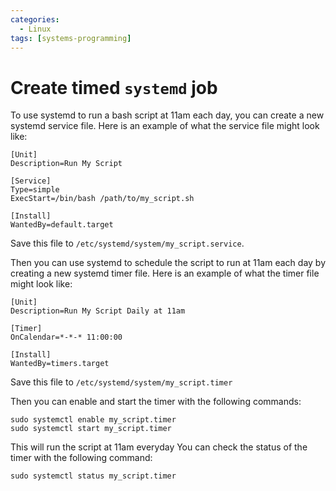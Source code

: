 ```yaml
---
categories:
  - Linux
tags: [systems-programming]
---
```


# Create timed `systemd` job

To use systemd to run a bash script at 11am each day, you can create a new systemd service file. Here is an example of what the service file might look like:

```
[Unit]
Description=Run My Script

[Service]
Type=simple
ExecStart=/bin/bash /path/to/my_script.sh

[Install]
WantedBy=default.target
```

Save this file to `/etc/systemd/system/my_script.service`.

Then you can use systemd to schedule the script to run at 11am each day by creating a new systemd timer file. Here is an example of what the timer file might look like:

```
[Unit]
Description=Run My Script Daily at 11am

[Timer]
OnCalendar=*-*-* 11:00:00

[Install]
WantedBy=timers.target
```

Save this file to `/etc/systemd/system/my_script.timer`

Then you can enable and start the timer with the following commands:

```
sudo systemctl enable my_script.timer
sudo systemctl start my_script.timer
```

This will run the script at 11am everyday
You can check the status of the timer with the following command:

```
sudo systemctl status my_script.timer
```
